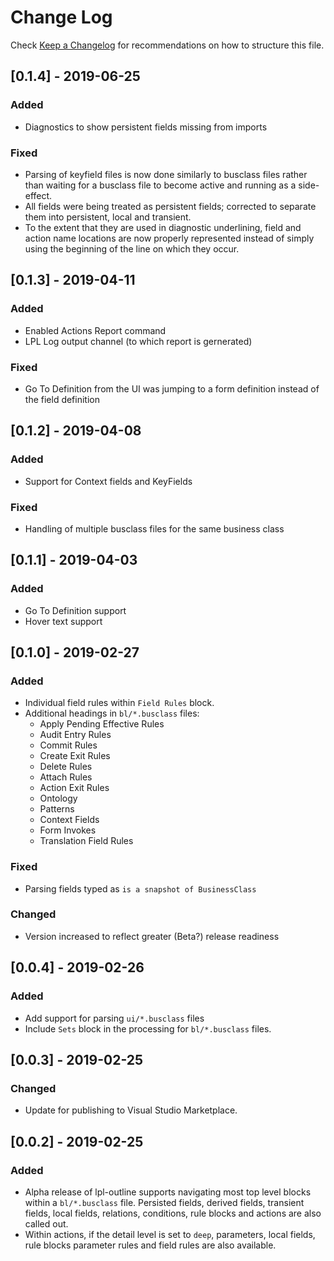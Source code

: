 # Change Log
Check [Keep a Changelog](http://keepachangelog.com/) for recommendations on how to structure this file.

## [0.1.4] - 2019-06-25
### Added
- Diagnostics to show persistent fields missing from imports

### Fixed
- Parsing of keyfield files is now done similarly to busclass files rather than waiting for a busclass file to become active and running as a side-effect.
- All fields were being treated as persistent fields; corrected to separate them into persistent, local and transient.
- To the extent that they are used in diagnostic underlining, field and action name locations are now properly represented instead of simply using the beginning of the line on which they occur.

## [0.1.3] - 2019-04-11
### Added
- Enabled Actions Report command
- LPL Log output channel (to which report is gernerated)

### Fixed
- Go To Definition from the UI was jumping to a form definition instead of the field definition

## [0.1.2] - 2019-04-08
### Added
- Support for Context fields and KeyFields

### Fixed
- Handling of multiple busclass files for the same business class

## [0.1.1] - 2019-04-03
### Added
- Go To Definition support
- Hover text support

## [0.1.0] - 2019-02-27
### Added
- Individual field rules within `Field Rules` block.
- Additional headings in `bl/*.busclass` files:
    - Apply Pending Effective Rules
    - Audit Entry Rules
    - Commit Rules
    - Create Exit Rules
    - Delete Rules
    - Attach Rules
    - Action Exit Rules
    - Ontology
    - Patterns
    - Context Fields
    - Form Invokes
    - Translation Field Rules

### Fixed
- Parsing fields typed as `is a snapshot of BusinessClass` 

### Changed
- Version increased to reflect greater (Beta?) release readiness

## [0.0.4] - 2019-02-26
### Added
- Add support for parsing `ui/*.busclass` files
- Include `Sets` block in the processing for `bl/*.busclass` files.

## [0.0.3] - 2019-02-25
### Changed
- Update for publishing to Visual Studio Marketplace.

## [0.0.2] - 2019-02-25
### Added
- Alpha release of lpl-outline supports navigating most top level blocks within a `bl/*.busclass` file. Persisted fields, derived fields, transient fields, local fields, relations, conditions, rule blocks and actions are also called out.
- Within actions, if the detail level is set to `deep`, parameters, local fields, rule blocks parameter rules and field rules are also available.
